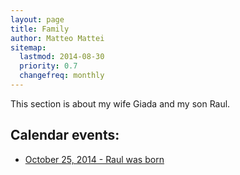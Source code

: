 ```yaml
---
layout: page 
title: Family 
author: Matteo Mattei
sitemap:
  lastmod: 2014-08-30
  priority: 0.7
  changefreq: monthly
---
```


This section is about my wife Giada and my son Raul.

Calendar events:
----------------

 - [October 25, 2014 - Raul was born](/personal/family/2014-10-25_raul-was-born)

